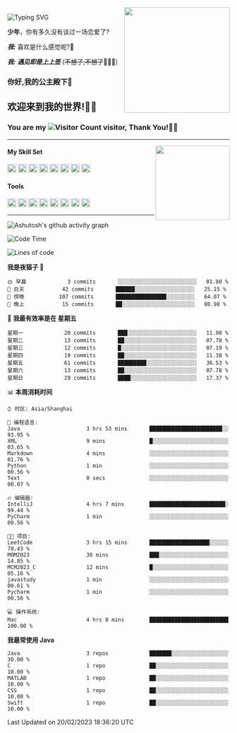 <!-- **wql521/wql521** is a ✨ _special_ ✨ repository because its `README.md` (this file) appears on your GitHub profile. -->
<img align="right" width=239 src="https://i.imgtg.com/2023/02/06/0sQpM.jpg">

![Typing SVG](https://readme-typing-svg.demolab.com?font=Fira+Code&weight=700&size=31&pause=1000&width=500&height=55&lines=Hi+there%2C+I%E2%80%98m+%E5%B0%98%E4%B8%96%E7%83%9F%E9%9B%A8%E5%AE%A2+!+%F0%9F%AB%B6%F0%9F%8F%BB;%E4%BD%A0%E5%A5%BD%2C+%E6%88%91%E6%98%AF+%E5%B0%98%E4%B8%96%E7%83%9F%E9%9B%A8%E5%AE%A2+!+%F0%9F%AB%B6%F0%9F%8F%BB)

  **少年**，你有多久没有谈过一场恋爱了?
    
  ***我:*** 喜欢是什么感觉呢?🤔
 
  ***我:*** ***遇见即是上上签*** (~~不想了,不想了~~🤦🏻‍♂️)
  ### 你好,我的公主殿下👑
## **欢迎来到我的世界!🥳🥳**

### You are my ![Visitor Count](https://profile-counter.glitch.me/wql521/count.svg) visitor, Thank You!🎉🎉
---


<!-- github-stats:start -->
<img align="right" height="168" src="https://github-readme-stats.vercel.app/api?username=wql521&show_icons=true&count_private=true&locale=cn"/>
<!-- github-stats:end -->


#### My Skill Set
<!-- languages:start -->
<!-- prettier-ignore-start -->
<!-- markdownlint-disable -->
<code><img height="20" src="http://simpleicons.p2hp.com/icons/java.svg" alt="java" /></code>
<code><img height="20" src="https://cdn.simpleicons.org/swift" alt="swift" /></code>
<code><img height="20" src="https://cdn.simpleicons.org/cplusplus" alt="cplusplus" /></code>
<code><img height="20" src="https://cdn.simpleicons.org/python" alt="python" /></code>
<code><img height="20" src="https://cdn.simpleicons.org/mysql" alt="mysql" /></code>
<code><img height="20" src="https://cdn.simpleicons.org/javascript" alt="javascript" /></code>
<code><img height="20" src="https://cdn.simpleicons.org/css3" alt="css3" /></code>
<code><img height="20" src="https://cdn.simpleicons.org/html5" alt="html5" /></code>
<!-- markdownlint-restore -->
<!-- prettier-ignore-end -->

<!-- languages:end -->

#### Tools

<!-- tools:start -->
<!-- prettier-ignore-start -->
<!-- markdownlint-disable -->
<code><img height="20" src="https://cdn.simpleicons.org/intellijidea" alt="intellijidea" /></code>
<code><img height="20" src="https://cdn.simpleicons.org/xcode" alt="xcode" /></code>
<code><img height="20" src="https://cdn.simpleicons.org/pycharm" alt="pycharm" /></code>
<code><img height="20" src="https://cdn.simpleicons.org/latex" alt="latex" /></code>
<code><img height="20" src="https://cdn.simpleicons.org/androidstudio" alt="androidstudio" /></code>
<code><img height="20" src="https://cdn.simpleicons.org/vuedotjs" alt="vuedotjs" /></code>
<code><img height="20" src="https://cdn.simpleicons.org/macos" alt="macos" /></code>
<code><img height="20" src="https://cdn.simpleicons.org/git" alt="git" /></code>
<!-- markdownlint-restore -->
<!-- prettier-ignore-end -->

<!-- tools:end -->

___

![Ashutosh's github activity graph](https://github-readme-activity-graph.cyclic.app/graph?username=wql521&theme=github-light)


<!--START_SECTION:waka-->
![Code Time](http://img.shields.io/badge/Code%20Time-17%20hrs%2038%20mins-blue)

![Lines of code](https://img.shields.io/badge/%E4%BB%8E%E3%80%8CHello%20World%E3%80%8D%E8%B5%B7%E6%88%91%E5%B7%B2%E7%BB%8F%E5%86%99%E4%BA%86-18%20Thousand%20%E8%A1%8C%E4%BB%A3%E7%A0%81-blue)

**我是夜猫子 🦉** 

```text
🌞 早晨             3 commits       ░░░░░░░░░░░░░░░░░░░░░░░░░   01.80 % 
🌆 白天            42 commits       ██████░░░░░░░░░░░░░░░░░░░   25.15 % 
🌃 傍晚           107 commits       ████████████████░░░░░░░░░   64.07 % 
🌙 晚上            15 commits       ██░░░░░░░░░░░░░░░░░░░░░░░   08.98 % 

```
📅 **我最有效率是在 星期五** 

```text
星期一             20 commits       ███░░░░░░░░░░░░░░░░░░░░░░   11.98 % 
星期二             13 commits       ██░░░░░░░░░░░░░░░░░░░░░░░   07.78 % 
星期三             12 commits       █░░░░░░░░░░░░░░░░░░░░░░░░   07.19 % 
星期四             19 commits       ██░░░░░░░░░░░░░░░░░░░░░░░   11.38 % 
星期五             61 commits       █████████░░░░░░░░░░░░░░░░   36.53 % 
星期六             13 commits       ██░░░░░░░░░░░░░░░░░░░░░░░   07.78 % 
星期日             29 commits       ████░░░░░░░░░░░░░░░░░░░░░   17.37 % 

```


📊 **本周消耗时间** 

```text
⌚︎ 时区: Asia/Shanghai

💬 编程语言: 
Java                     3 hrs 53 mins       ███████████████████████░░   93.95 % 
XML                      9 mins              █░░░░░░░░░░░░░░░░░░░░░░░░   03.65 % 
Markdown                 4 mins              ░░░░░░░░░░░░░░░░░░░░░░░░░   01.76 % 
Python                   1 min               ░░░░░░░░░░░░░░░░░░░░░░░░░   00.56 % 
Text                     0 secs              ░░░░░░░░░░░░░░░░░░░░░░░░░   00.07 % 

🔥 编辑器: 
IntelliJ                 4 hrs 7 mins        ████████████████████████░   99.44 % 
PyCharm                  1 min               ░░░░░░░░░░░░░░░░░░░░░░░░░   00.56 % 

🐱‍💻 项目: 
LeetCode                 3 hrs 15 mins       ███████████████████░░░░░░   78.43 % 
MOM2023                  36 mins             ███░░░░░░░░░░░░░░░░░░░░░░   14.85 % 
MCM2023_C                12 mins             █░░░░░░░░░░░░░░░░░░░░░░░░   05.16 % 
javastudy                1 min               ░░░░░░░░░░░░░░░░░░░░░░░░░   00.61 % 
Pycharm                  1 min               ░░░░░░░░░░░░░░░░░░░░░░░░░   00.56 % 

💻 操作系统: 
Mac                      4 hrs 8 mins        █████████████████████████   100.00 % 

```

**我最常使用 Java** 

```text
Java                     3 repos             ███████░░░░░░░░░░░░░░░░░░   30.00 % 
C                        1 repo              ██░░░░░░░░░░░░░░░░░░░░░░░   10.00 % 
MATLAB                   1 repo              ██░░░░░░░░░░░░░░░░░░░░░░░   10.00 % 
CSS                      1 repo              ██░░░░░░░░░░░░░░░░░░░░░░░   10.00 % 
Swift                    1 repo              ██░░░░░░░░░░░░░░░░░░░░░░░   10.00 % 

```



 Last Updated on 20/02/2023 18:36:20 UTC
<!--END_SECTION:waka-->


